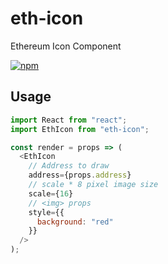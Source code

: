 # eth-icon
Ethereum Icon Component

[![npm](https://img.shields.io/npm/v/eth-icon.svg)](https://www.npmjs.com/package/eth-icon)

## Usage
```JavaScript
import React from "react";
import EthIcon from "eth-icon";

const render = props => (
  <EthIcon
    // Address to draw
    address={props.address}
    // scale * 8 pixel image size
    scale={16}
    // <img> props
    style={{
      background: "red"
    }}
  />
);

```
